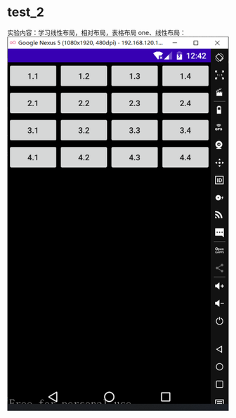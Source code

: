 # test_2
实验内容：学习线性布局，相对布局，表格布局
one、线性布局：
![image text](https://github.com/peach7k/test_2/blob/main/test2_pic/2.1.png)
